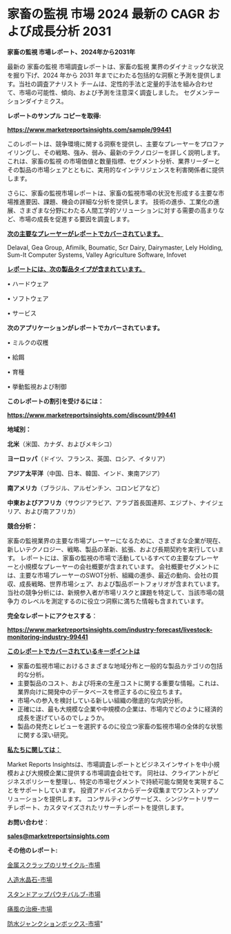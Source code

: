 # 家畜の監視 市場 2024 最新の CAGR および成長分析 2031

<strong>家畜の監視 市場レポート、2024年から2031年</strong>

最新の 家畜の監視 市場調査レポートは、家畜の監視 業界のダイナミックな状況を掘り下げ、2024 年から 2031 年までにわたる包括的な洞察と予測を提供します。当社の調査アナリスト チームは、定性的手法と定量的手法を組み合わせて、市場の可能性、傾向、および予測を注意深く調査しました。 セグメンテーションダイナミクス。



<strong>レポートのサンプル コピーを取得:</strong> <a href=https://www.marketreportsinsights.com/sample/99441>

<strong><u>https://www.marketreportsinsights.com/sample/99441</u></strong></a>

このレポートは、競争環境に関する洞察を提供し、主要なプレーヤーをプロファイリングし、その戦略、強み、弱み、最新のテクノロジーを詳しく説明します。 これは、家畜の監視 の市場価値と数量指標、セグメント分析、業界リーダーとその製品の市場シェアとともに、実用的なインテリジェンスを利害関係者に提供します。

さらに、家畜の監視市場レポートは、家畜の監視市場の状況を形成する主要な市場推進要因、課題、機会の詳細な分析を提供します。 技術の進歩、工業化の進展、さまざまな分野にわたる人間工学的ソリューションに対する需要の高まりなど、市場の成長を促進する要因を調査します。



<strong><u>次の主要なプレーヤーがレポートでカバーされています。</u></strong>

Delaval, Gea Group, Afimilk, Boumatic, Scr Dairy, Dairymaster, Lely Holding, Sum-It Computer Systems, Valley Agriculture Software, Infovet



<strong><u><b>レポートには、次の製品タイプが含まれています。</b></u></strong>

• ハードウェア

• ソフトウェア

• サービス



<strong><b>次のアプリケーションがレポートでカバーされています。</b></strong>

• ミルクの収穫

• 給餌

• 育種

• 挙動監視および制御



<strong><b>このレポートの割引を受けるには：</b></strong><a href=https://www.marketreportsinsights.com/discount/99441>

<strong><u>https://www.marketreportsinsights.com/discount/99441</u></strong></a>



<strong>地域別：</strong>



<strong>北米</strong>（米国、カナダ、およびメキシコ）



<strong>ヨーロッパ</strong>（ドイツ、フランス、英国、ロシア、イタリア）



<strong>アジア太平洋</strong>（中国、日本、韓国、インド、東南アジア）



<strong>南アメリカ</strong>（ブラジル、アルゼンチン、コロンビアなど）



<strong>中東およびアフリカ</strong>（サウジアラビア、アラブ首長国連邦、エジプト、ナイジェリア、および南アフリカ）



<strong>競合分析：</strong>

家畜の監視業界の主要な市場プレーヤーになるために、さまざまな企業が現在、新しいテクノロジー、戦略、製品の革新、拡張、および長期契約を実行しています。 レポートには、家畜の監視の市場で活動しているすべての主要なプレーヤーと小規模なプレーヤーの会社概要が含まれています。 会社概要セグメントには、主要な市場プレーヤーのSWOT分析、組織の進歩、最近の動向、会社の買収、成長戦略、世界市場シェア、および製品ポートフォリオが含まれています。 当社の競争分析には、新規参入者が市場リスクと課題を特定して、当該市場の競争力 のレベルを測定するのに役立つ洞察に満ちた情報も含まれています。



<strong>完全なレポートにアクセスする</strong>：

<a href=https://www.marketreportsinsights.com/industry-forecast/livestock-monitoring-industry-99441>

<strong><u>https://www.marketreportsinsights.com/industry-forecast/livestock-monitoring-industry-99441</u></strong></a>



<strong><u><b>このレポートでカバーされているキーポイントは</b></u></strong>
<ul>
  <li>家畜の監視市場におけるさまざまな地域分布と一般的な製品カテゴリの包括的な分析。</li>
  <li>主要製品のコスト、および将来の生産コストに関する重要な情報。これは、業界向けに開発中のデータベースを修正するのに役立ちます。</li>
  <li>市場への参入を検討している新しい組織の徹底的な内訳分析。</li>
  <li>正確には、最も大規模な企業や中規模の企業は、市場内でどのように経済的成長を遂げているのでしょうか。</li>
  <li>製品の発売とレビューを選択するのに役立つ家畜の監視市場の全体的な状態に関する深い研究。</li>
</ul>


<strong><u><b>私たちに関しては：</b></u></strong>

Market Reports Insightsは、市場調査レポートとビジネスインサイトを中小規模および大規模企業に提供する市場調査会社です。 同社は、クライアントがビジネスポリシーを整理し、特定の市場セグメントで持続可能な開発を実現することをサポートしています。 投資アドバイスからデータ収集までワンストップソリューションを提供します。 コンサルティングサービス、シンジケートリサーチレポート、カスタマイズされたリサーチレポートを提供します。



<strong><b>お問い合わせ</b></strong>：

<a href=mailto:sales@marketreportsinsights.com>

<strong><u>sales@marketreportsinsights.com</u></strong></a>



<strong>その他のレポート:</strong>

<a href=https://www.linkedin.com/pulse/金属スクラップのリサイクル-市場-2023-swot-分析と成長率-2030-pr-news-hub-8vpmf/>金属スクラップのリサイクル-市場</a>

<a href=https://www.linkedin.com/pulse/人造水晶石-市場-2023-競争分析と事業成長-2030-data-dive-discoveries-24-analysis-zdutf/>人造水晶石-市場</a>

<a href=https://www.linkedin.com/pulse/スタンドアップパウチバルブ-市場-2023-年のダイナミクスとビジネストレンド-fxygf/>スタンドアップパウチバルブ-市場</a>

<a href=https://www.linkedin.com/pulse/痛風の治療-市場-2023-総合分析と事業成長戦略-2030-trendsetters-testimonials-360-anal-hbegf/>痛風の治療-市場</a>

<a href=https://www.linkedin.com/pulse/防水ジャンクションボックス-市場-2023-競争分析と事業成長-2030-6fxbf/>防水ジャンクションボックス-市場</a>"
